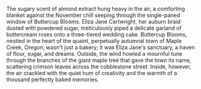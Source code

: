 The sugary scent of almond extract hung heavy in the air, a comforting blanket against the November chill seeping through the single-paned window of Buttercup Blooms. Eliza Jane Cartwright, her auburn braid dusted with powdered sugar, meticulously piped a delicate garland of buttercream roses onto a three-tiered wedding cake.  Buttercup Blooms, nestled in the heart of the quaint, perpetually autumnal town of Maple Creek, Oregon, wasn't just a bakery; it was Eliza Jane's sanctuary, a haven of flour, sugar, and dreams.  Outside, the wind howled a mournful tune through the branches of the giant maple tree that gave the town its name, scattering crimson leaves across the cobblestone street. Inside, however, the air crackled with the quiet hum of creativity and the warmth of a thousand perfectly baked memories.
